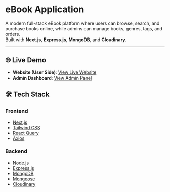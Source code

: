 # eBook Application

A modern full-stack eBook platform where users can browse, search, and purchase books online, while admins can manage books, genres, tags, and orders.  
Built with **Next.js**, **Express.js**, **MongoDB**, and **Cloudinary**.

---

## 🌐 Live Demo

- **Website (User Side)**: [View Live Website](https://e-book-application-five.vercel.app)  
- **Admin Dashboard**: [View Admin Panel](https://your-admin-link.com)  


## 🛠️ Tech Stack

### **Frontend**
- [Next.js](https://nextjs.org/)
- [Tailwind CSS](https://tailwindcss.com/)
- [React Query](https://tanstack.com/query/latest)
- [Axios](https://axios-http.com/)

### **Backend**
- [Node.js](https://nodejs.org/)
- [Express.js](https://expressjs.com/)
- [MongoDB](https://www.mongodb.com/)
- [Mongoose](https://mongoosejs.com/)
- [Cloudinary](https://cloudinary.com/)
